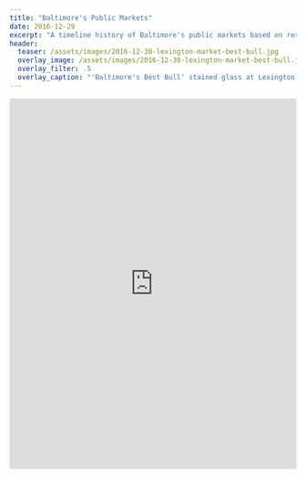 ```yaml
---
title: "Baltimore's Public Markets"
date: 2016-12-29
excerpt: "A timeline history of Baltimore's public markets based on research and writing by local historian Dean Krimmel with support from Eli Pousson."
header:
  teaser: /assets/images/2016-12-30-lexington-market-best-bull.jpg
  overlay_image: /assets/images/2016-12-30-lexington-market-best-bull.jpg
  overlay_filter: .5
  overlay_caption: "'Baltimore's Best Bull' stained glass at Lexington Market by Eli Pousson, 2016 December 30. Courtesy Baltimore Heritage ([CC 0](https://creativecommons.org/publicdomain/zero/1.0/))"
---
```


<iframe src='https://cdn.knightlab.com/libs/timeline3/latest/embed/index.html?source=1sbFy5-OpVE9lUu47ZoDPKs1-s8JZtVeyqM1bYm0Iuag&font=Lustria-Lato&lang=en&hash_bookmark=true&initial_zoom=2&height=650' width='100%' height='650' frameborder='0'></iframe>
